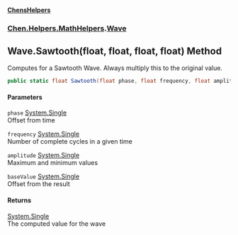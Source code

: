 
#### [ChensHelpers](./index 'index')

### [Chen.Helpers.MathHelpers](./Chen-Helpers-MathHelpers 'Chen.Helpers.MathHelpers').[Wave](./Chen-Helpers-MathHelpers-Wave 'Chen.Helpers.MathHelpers.Wave')

## Wave.Sawtooth(float, float, float, float) Method
Computes for a Sawtooth Wave. Always multiply this to the original value.  
```csharp
public static float Sawtooth(float phase, float frequency, float amplitude, float baseValue);
```

#### Parameters
<a name='Chen-Helpers-MathHelpers-Wave-Sawtooth(float_float_float_float)-phase'></a>
`phase` [System.Single](https://docs.microsoft.com/en-us/dotnet/api/System.Single 'System.Single')  
Offset from time  
  
<a name='Chen-Helpers-MathHelpers-Wave-Sawtooth(float_float_float_float)-frequency'></a>
`frequency` [System.Single](https://docs.microsoft.com/en-us/dotnet/api/System.Single 'System.Single')  
Number of complete cycles in a given time  
  
<a name='Chen-Helpers-MathHelpers-Wave-Sawtooth(float_float_float_float)-amplitude'></a>
`amplitude` [System.Single](https://docs.microsoft.com/en-us/dotnet/api/System.Single 'System.Single')  
Maximum and minimum values  
  
<a name='Chen-Helpers-MathHelpers-Wave-Sawtooth(float_float_float_float)-baseValue'></a>
`baseValue` [System.Single](https://docs.microsoft.com/en-us/dotnet/api/System.Single 'System.Single')  
Offset from the result  
  

#### Returns
[System.Single](https://docs.microsoft.com/en-us/dotnet/api/System.Single 'System.Single')  
The computed value for the wave  
